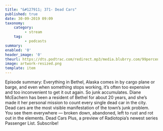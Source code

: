 ```yaml
---
title: "&#127911; 371- Dead Cars"
published: true
date: 30-09-2019 09:09
taxonomy:
    category:
         - stream
    tag:
         - podcasts
summary:
enabled: '0'
header_image: '0'
theurl: https://dts.podtrac.com/redirect.mp3/media.blubrry.com/99percentinvisible/dovetail.prxu.org/96/76a31da0-11c2-456b-9ed5-0f5084b9e5ee/01_371_Dead_Cars_pt01.mp3
image: artwork-resized.png
template: item
---
```

 
Episode summary: Everything in Bethel, Alaska comes in by cargo plane or barge, and even when something stops working, it’s often too expensive and too inconvenient to get it out again. So junk accumulates. Diane McEachern has been a resident of Bethel for about 20 years, and she’s made it her personal mission to count every single dead car in the city. Dead cars are the most visible manifestation of the town’s junk problem. You see them everywhere — broken down, abandoned, left to rust and rot out in the elements. Dead Cars Plus, a preview of Radiotopia’s newest series Passenger List. Subscribe!
